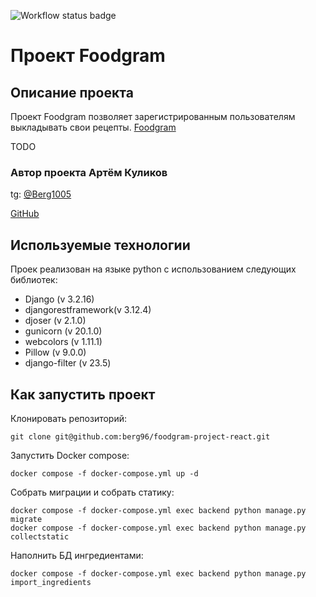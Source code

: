 ![Workflow status badge](https://github.com/berg96/foodgram-project-react/actions/workflows/main.yml/badge.svg)
# Проект Foodgram 

## Описание проекта 

Проект Foodgram позволяет зарегистрированным пользователям выкладывать свои рецепты.
[Foodgram](https://foodgram-berg.ddns.net)

TODO

### Автор проекта Артём Куликов

tg: [@Berg1005](https://t.me/berg1005)

[GitHub](https://github.com/berg96)

## Используемые технологии 

Проек реализован на языке python c использованием следующих библиотек:

* Django (v 3.2.16) 
* djangorestframework(v 3.12.4) 
* djoser (v 2.1.0) 
* gunicorn (v 20.1.0)
* webcolors (v 1.11.1)
* Pillow (v 9.0.0)
* django-filter (v 23.5)


## Как запустить проект

Клонировать репозиторий:
```
git clone git@github.com:berg96/foodgram-project-react.git
```
Запустить Docker compose:
```
docker compose -f docker-compose.yml up -d
```
Собрать миграции и собрать статику:
```
docker compose -f docker-compose.yml exec backend python manage.py migrate
docker compose -f docker-compose.yml exec backend python manage.py collectstatic
```
Наполнить БД ингредиентами:
```
docker compose -f docker-compose.yml exec backend python manage.py import_ingredients
```
